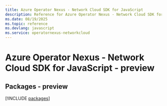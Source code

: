 ```yaml
---
title: Azure Operator Nexus - Network Cloud SDK for JavaScript
description: Reference for Azure Operator Nexus - Network Cloud SDK for JavaScript
ms.date: 08/19/2025
ms.topic: reference
ms.devlang: javascript
ms.service: operatornexus-networkcloud
---
```

# Azure Operator Nexus - Network Cloud SDK for JavaScript - preview
## Packages - preview
[!INCLUDE [packages](operator-nexus---network-cloud-index.md)]
